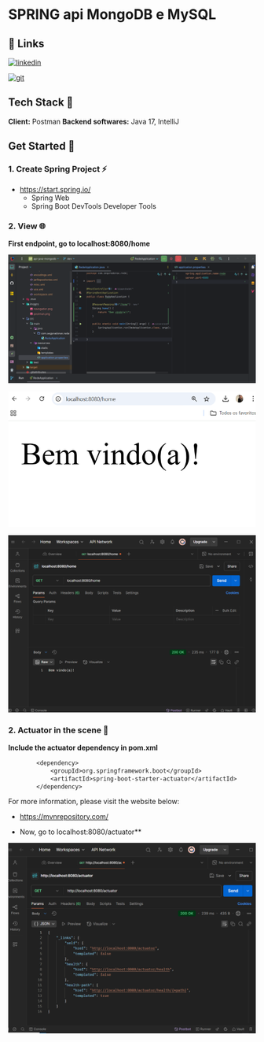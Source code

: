   
  #  SPRING api MongoDB e MySQL

## 🔗 Links

[![linkedin](https://img.shields.io/badge/linkedin-0A66C2?style=for-the-badge&logo=linkedin&logoColor=white)](https://br.linkedin.com/in/luiza-andrade-ti/)  

[![git](https://img.shields.io/badge/github-000?style=for-the-badge&logo=github&logoColor=white)](https://github.com/luizaandradeti/) 


## Tech Stack 🔨
**Client:** Postman
**Backend softwares:** Java 17, IntelliJ


## Get Started 🚀 

### 1. Create Spring Project  ⚡️
- https://start.spring.io/ 
    - Spring Web 
    - Spring Boot DevTools Developer Tools

### 2. View 🌐

 **First endpoint, go to localhost:8080/home**

![App Screenshot](images/alter.png) 

![App Screenshot](images/navegador.png) 

![App Screenshot](images/postman.png)  

### 2. Actuator in the scene 🔬

 **Include the actuator dependency in pom.xml**

````
		<dependency>
			<groupId>org.springframework.boot</groupId>
			<artifactId>spring-boot-starter-actuator</artifactId>
		</dependency>
````
For more information, please visit the website below:
- https://mvnrepository.com/

- Now, go to localhost:8080/actuator**

![App Screenshot](images/actuator.png)